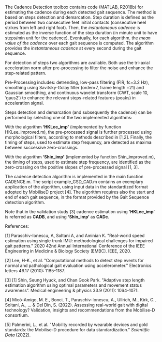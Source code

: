﻿The Cadence Detection toolbox contains code (MATLAB, R2018b) for estimating the cadence during each detected gait sequence.   The method is based on steps detection and demarcation. Step duration is defined as the period between two consecutive feet initial contacts (consecutive heel strikes from left and right foot). Then, the *instantaneous cadence* is estimated as the inverse function of the step duration (in minute unit to have steps/min unit for the cadence). Eventually, for each algorithm, the *mean value of the cadence* over each gait sequence is computed. The algorithm provides the *instantaneous cadence* at every second during the gait sequence.

For detection of steps two algorithms are available. Both use the tri-axial acceleration norm after pre-processing to filter the noise and enhance the step-related pattern. 

Pre-Processing includes: detrending, low-pass filtering (FIR, fc=3.2 Hz), smoothing using Savitsky-Golay filter (order=7, frame length =21) and Gaussian smoothing, and continuous wavelet transform (CWT, scale 10, ‘gaus2’) to enhance the relevant steps-related features (peaks) in acceleration signal.

Steps detection and demarcation (and subsequently the cadence) can be performed by selecting one of the two implemented algorithms: 

With the algorithm **‘HKLee\_imp’** (implemented by function HKLee\_improved.m), the pre-processed signal is further processed using morphological filters, according to methods described in  [1,2]. Finally, the timing of steps, used to estimate step frequency, are detected as maxima between successive zero-crossings.

With the algorithm **‘Shin\_imp’** (implemented by function Shin\_improved.m), the timing of steps, used to estimate step frequency, are identified as the zero-crossing on the positive slopes of pre-processed signal [1, 3]. 

The cadence detection algorithm is implemented in the main function CADENCE.m. The script example\_GSD\_CAD.m contains an exemplary application of the algorithm, using input data in the standardized format adopted by MobiliseD project [4].  The algorithm requires also the start and end of each gait sequence, in the format provided by the Gait Sequence detection algorithm. 

Note that in the validation study [3] cadence estimation using **‘HKLee\_imp’** is referred as **CADB**, and using **‘Shin\_imp’** as **CADc**. 

References:

[1] Paraschiv-Ionescu, A, Soltani A, and Aminian K. "Real-world speed estimation using single trunk IMU: methodological challenges for impaired gait patterns." 2020 42nd Annual International Conference of the IEEE Engineering in Medicine & Biology Society (EMBC). IEEE, 2020.

[2] Lee, H-K., et al. "Computational methods to detect step events for normal and pathological gait evaluation using accelerometer." Electronics letters 46.17 (2010): 1185-1187.

[3] [1] Shin, Seung Hyuck, and Chan Gook Park. "Adaptive step length estimation algorithm using optimal parameters and movement status awareness”. Medical engineering & physics 33.9 (2011): 1064-1071.

[4] Micó-Amigo, M. E., Bonci, T., Paraschiv-Ionescu, A., Ullrich, M., Kirk, C., Soltani, A., ... & Del Din, S. (2022). Assessing real-world gait with digital technology? Validation, insights and recommendations from the Mobilise-D consortium.

[5] Palmerini, L., et al. "Mobility recorded by wearable devices and gold standards: the Mobilise-D procedure for data standardization." *Scientific Data* (2022).
